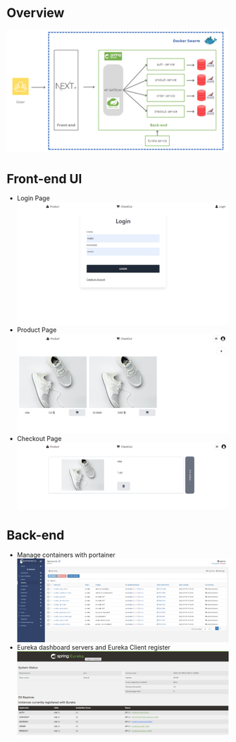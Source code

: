 # Overview
![alt text](https://github.com/Watcharapongkasem/microservices/blob/main/doc/overview-microservice.png?raw=true)
# Front-end UI
 - Login Page
![alt text](https://github.com/Watcharapongkasem/microservices/blob/main/doc/login-page.png?raw=true)
 - Product Page
![alt text](https://github.com/Watcharapongkasem/microservices/blob/main/doc/product-page.png?raw=true)
 - Checkout Page
![alt text](https://github.com/Watcharapongkasem/microservices/blob/main/doc/checkout-page.png?raw=true) 
# Back-end 
 - Manage containers with portainer
![alt text](https://github.com/Watcharapongkasem/microservices/blob/main/doc/portainer.png?raw=true)
 - Eureka dashboard servers and Eureka Client register
![alt text](https://github.com/Watcharapongkasem/microservices/blob/main/doc/eureka-dashboard.png?raw=true)